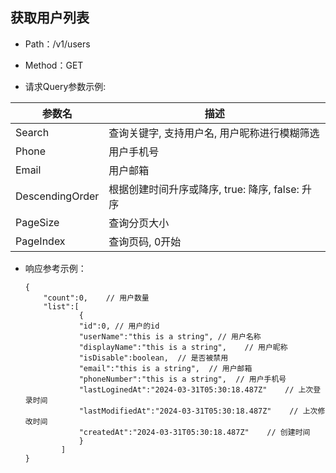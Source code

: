 ## 获取用户列表
- Path：/v1/users

- Method：GET

- 请求Query参数示例:

|参数名      |描述 |
|----------- |----------- |
|Search  |查询关键字, 支持用户名, 用户昵称进行模糊筛选 |
|Phone  |用户手机号 |
|Email  |用户邮箱 |
|DescendingOrder  |根据创建时间升序或降序, true: 降序, false: 升序 |
|PageSize  |查询分页大小 |
|PageIndex  |查询页码, 0开始 |

- 响应参考示例：

    ```
    {
        "count":0,    // 用户数量
        "list":[
                {
                "id":0, // 用户的id
                "userName":"this is a string", // 用户名称
                "displayName":"this is a string",    // 用户昵称
                "isDisable":boolean,  // 是否被禁用
                "email":"this is a string",  // 用户邮箱
                "phoneNumber":"this is a string",  // 用户手机号
                "lastLoginedAt":"2024-03-31T05:30:18.487Z"    // 上次登录时间
                "lastModifiedAt":"2024-03-31T05:30:18.487Z"    // 上次修改时间
                "createdAt":"2024-03-31T05:30:18.487Z"    // 创建时间
                }
            ]
    }    
    ``` 
